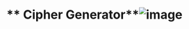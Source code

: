 # ** Cipher Generator**![image](https://github.com/user-attachments/assets/34f8eda1-f2b8-49f6-b5ba-465773da722f)

